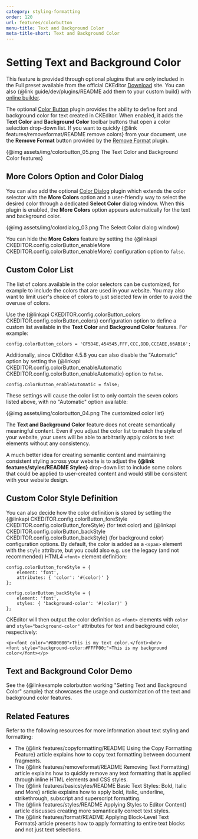```yaml
---
category: styling-formatting
order: 120
url: features/colorbutton
menu-title: Text and Background Color
meta-title-short: Text and Background Color
---
```

<!--
Copyright (c) 2003-2020, CKSource - Frederico Knabben. All rights reserved.
For licensing, see LICENSE.md.
-->

# Setting Text and Background Color

<info-box info="">
 This feature is provided through optional plugins that are only included in the Full preset available from the official CKEditor <a href="https://ckeditor.com/ckeditor-4/download/">Download</a> site. You can also {@link guide/dev/plugins/README add them to your custom build} with <a href="https://ckeditor.com/cke4/builder">online builder</a>.
</info-box>

The optional [Color Button](https://ckeditor.com/cke4/addon/colorbutton) plugin provides the ability to define font and background color for text created in CKEditor. When enabled, it adds the **Text Color** and **Background Color** toolbar buttons that open a color selection drop-down list. If you want to quickly {@link features/removeformat/README remove colors} from your document, use the **Remove Format** button provided by the [Remove Format](https://ckeditor.com/cke4/addon/removeformat) plugin.

{@img assets/img/colorbutton_05.png The Text Color and Background Color features}

## More Colors Option and Color Dialog

You can also add the optional [Color Dialog](https://ckeditor.com/cke4/addon/colordialog) plugin which extends the color selector with the **More Colors** option and a user-friendly way to select the desired color through a dedicated **Select Color** dialog window. When this plugin is enabled, the **More Colors** option appears automatically for the text and background color.

{@img assets/img/colordialog_03.png The Select Color dialog window}

You can hide the **More Colors** feature by setting the {@linkapi CKEDITOR.config.colorButton_enableMore CKEDITOR.config.colorButton_enableMore} configuration option to `false`.

## Custom Color List

The list of colors available in the color selectors can be customized, for example to include the colors that are used in your website. You may also want to limit user's choice of colors to just selected few in order to avoid the overuse of colors.

Use the {@linkapi CKEDITOR.config.colorButton_colors CKEDITOR.config.colorButton_colors} configuration option to define a custom list available in the **Text Color** and **Background Color** features. For example:

	config.colorButton_colors = 'CF5D4E,454545,FFF,CCC,DDD,CCEAEE,66AB16';

Additionally, since CKEditor 4.5.8 you can also disable the "Automatic" option by setting the {@linkapi CKEDITOR.config.colorButton_enableAutomatic CKEDITOR.config.colorButton_enableAutomatic} option to `false`.

	config.colorButton_enableAutomatic = false;

These settings will cause the color list to only contain the seven colors listed above, with no "Automatic" option available:

{@img assets/img/colorbutton_04.png The customized color list}

<info-box hint="">
 <p>
 	The <strong>Text and Background Color</strong> feature does not create semantically meaningful content. Even if you adjust the color list to match the style of your website, your users will be able to arbitrarily apply colors to text elements without any consistency.
 </p>
 <p>
 	A much better idea for creating semantic content and maintaining consistent styling across your website is to adjust the <strong>{@link features/styles/README Styles}</strong> drop-down list to include some colors that could be applied to user-created content and would still be consistent with your website design.
 </p>
</info-box>

## Custom Color Style Definition

You can also decide how the color definition is stored by setting the {@linkapi CKEDITOR.config.colorButton_foreStyle CKEDITOR.config.colorButton_foreStyle} (for text color) and {@linkapi CKEDITOR.config.colorButton_backStyle CKEDITOR.config.colorButton_backStyle} (for background color) configuration options. By default, the color is added as a `<span>` element with the `style` attribute, but you could also e.g. use the legacy (and not recommended) HTML4 `<font>` element definition:

	config.colorButton_foreStyle = {
		element: 'font',
		attributes: { 'color': '#(color)' }
	};

	config.colorButton_backStyle = {
    	element: 'font',
    	styles: { 'background-color': '#(color)' }
	};

CKEditor will then output the color definition as `<font>` elements with `color` and `style="background-color"` attributes for text and background color, respectively:

	<p><font color="#800080">This is my text color.</font><br/>
	<font style="background-color:#FFFF00;">This is my background color</font></p>

## Text and Background Color Demo

See the {@linkexample colorbutton working "Setting Text and Background Color" sample} that showcases the usage and customization of the text and background color features.

## Related Features

Refer to the following resources for more information about text styling and formatting:

* The {@link features/copyformatting/README Using the Copy Formatting Feature} article explains how to copy text formatting between document fragments.
* The {@link features/removeformat/README Removing Text Formatting} article explains how to quickly remove any text formatting that is applied through inline HTML elements and CSS styles.
* The {@link features/basicstyles/README Basic Text Styles: Bold, Italic and More} article explains how to apply bold, italic, underline, strikethrough, subscript and superscript formatting.
* The {@link features/styles/README Applying Styles to Editor Content} article discusses creating more semantically correct text styles.
* The {@link features/format/README Applying Block-Level Text Formats} article presents how to apply formatting to entire text blocks and not just text selections.
